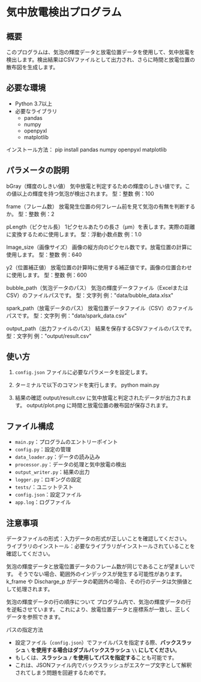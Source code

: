 # 気中放電検出プログラム

## 概要

このプログラムは、気泡の輝度データと放電位置データを使用して、気中放電を検出します。検出結果はCSVファイルとして出力され、さらに時間と放電位置の散布図を生成します。

## 必要な環境

- Python 3.7以上
- 必要なライブラリ
  - pandas
  - numpy
  - openpyxl
  - matplotlib

インストール方法：
pip install pandas numpy openpyxl matplotlib


## パラメータの説明
bGray（輝度のしきい値）
気中放電と判定するための輝度のしきい値です。この値以上の輝度を持つ気泡が検出されます。
型：整数
例：100

frame（フレーム数）
放電発生位置の何フレーム前を見て気泡の有無を判断するか。
型：整数
例：2

pLength（ピクセル長）
1ピクセルあたりの長さ（μm）を表します。実際の距離に変換するために使用します。
型：浮動小数点数
例：1.0

Image_size（画像サイズ）
画像の縦方向のピクセル数です。放電位置の計算に使用します。
型：整数
例：640

y2（位置補正値）
放電位置の計算時に使用する補正値です。画像の位置合わせに使用します。
型：整数
例：600

bubble_path（気泡データのパス）
気泡の輝度データファイル（ExcelまたはCSV）のファイルパスです。
型：文字列
例："data/bubble_data.xlsx"

spark_path（放電データのパス）
放電位置データファイル（CSV）のファイルパスです。
型：文字列
例："data/spark_data.csv"

output_path（出力ファイルのパス）
結果を保存するCSVファイルのパスです。
型：文字列
例："output/result.csv"

## 使い方

1. `config.json` ファイルに必要なパラメータを設定します。
2. ターミナルで以下のコマンドを実行します。
python main.py

3. 結果の確認
output/result.csv に気中放電と判定されたデータが出力されます。
output/plot.png に時間と放電位置の散布図が保存されます。

## ファイル構成

- `main.py`：プログラムのエントリーポイント
- `config.py`：設定の管理
- `data_loader.py`：データの読み込み
- `processor.py`：データの処理と気中放電の検出
- `output_writer.py`：結果の出力
- `logger.py`：ロギングの設定
- `tests/`：ユニットテスト
- `config.json`：設定ファイル
- `app.log`：ログファイル

## 注意事項
データファイルの形式：入力データの形式が正しいことを確認してください。
ライブラリのインストール：必要なライブラリがインストールされていることを確認してください。

気泡の輝度データと放電位置データのフレーム数が同じであることが望ましいです。
そうでない場合、範囲外のインデックスが発生する可能性があります。
k_frame や Discharge_p がデータの範囲外の場合、その行のデータは欠損値として処理されます。

気泡の輝度データの行の順序について
プログラム内で、気泡の輝度データの行を逆転させています。
これにより、放電位置データと座標系が一致し、正しくデータを参照できます。

パスの指定方法
  - 設定ファイル（`config.json`）でファイルパスを指定する際、**バックスラッシュ `\` を使用する場合はダブルバックスラッシュ `\\` にしてください**。
  - もしくは、**スラッシュ `/` を使用してパスを指定する**ことも可能です。
  - これは、JSONファイル内でバックスラッシュがエスケープ文字として解釈されてしまう問題を回避するためです。
